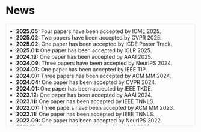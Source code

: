 News
======
<div style="max-height: 250px; overflow-y: auto; padding: 10px; border: 1px solid #eaeaea; background-color: #fdfdfd;">
  <ul style="margin: 0; padding-left: 1.2em;">
<li><strong>2025.05:</strong>  Four papers have been accepted by ICML 2025.</li>
<li><strong>2025.02:</strong>  Two papers have been accepted by CVPR 2025.</li>
<li><strong>2025.02:</strong>  One paper has been accepted by ICDE Poster Track.</li>
<li><strong>2025.01:</strong>  One paper has been accepted by ICLR 2025.</li>
<li><strong>2024.12:</strong>  One paper has been accepted by AAAI 2025.</li>
<li><strong>2024.09:</strong>  Three papers have been accepted by NeurIPS 2024.</li>
<li><strong>2024.07:</strong>  One paper has been accepted by IEEE TIP. </li>
<li><strong>2024.07:</strong>  Three papers has been accepted by ACM MM 2024.</li>
<li><strong>2024.04:</strong>  One paper has been accepted by CVPR 2024.</li>
<li><strong>2024.01:</strong>  One paper has been accepted by IEEE TKDE. </li>
<li><strong>2023.12:</strong>  One paper has been accepted by AAAI 2024.</li>
<li><strong>2023.11:</strong>  One paper has been accepted by IEEE TNNLS.</li>
<li><strong>2023.07:</strong>  Three papers have been accepted by ACM MM 2023.</li>
<li><strong>2022.11:</strong>  One paper has been accepted by IEEE TNNLS.</li>
<li><strong>2022.09:</strong>  One paper has been accepted by NeurIPS 2022.</li>
<li><strong>2021.12:</strong>  One paper has been accepted by AAAI 2022.</li>
  </ul>
</div>
